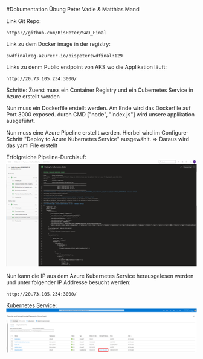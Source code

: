 #Dokumentation Übung Peter Vadle & Matthias Mandl

Link Git Repo:
```
https://github.com/BisPeter/SWD_Final
```

Link zu dem Docker image in der registry:
```
swdfinalreg.azurecr.io/bispeterswdfinal:129
```

Links zu denm Public endpoint von AKS wo die Applikation läuft:
```
http://20.73.105.234:3000/
```

Schritte:
Zuerst muss ein Container Registry und ein Cubernetes Service in Azure erstellt werden

Nun muss ein Dockerfile erstellt werden. 
Am Ende wird das Dockerfile auf Port 3000 exposed.
durch CMD ["node", "index.js"] wird unsere applikation ausgeführt.

Nun muss eine Azure Pipeline erstellt werden.
Hierbei wird im Configure-Schritt "Deploy to Azure Kubernetes Service" ausgewählt. => Daraus wird das yaml File erstellt

Erfolgreiche Pipeline-Durchlauf:
![cluster](Screenshot.PNG)


Nun kann die IP aus dem Azure Kubernetes Service herausgelesen werden und unter folgender IP Addresse besucht werden:
```
http://20.73.105.234:3000/
```

Kubernetes Service:
![cluster](Screenshot_2.PNG)
